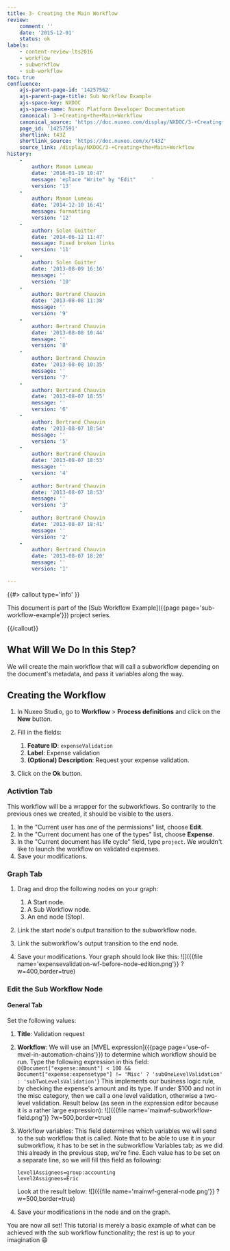 ```yaml
---
title: 3- Creating the Main Workflow
review:
    comment: ''
    date: '2015-12-01'
    status: ok
labels:
    - content-review-lts2016
    - workflow
    - subworkflow
    - sub-workflow
toc: true
confluence:
    ajs-parent-page-id: '14257562'
    ajs-parent-page-title: Sub Workflow Example
    ajs-space-key: NXDOC
    ajs-space-name: Nuxeo Platform Developer Documentation
    canonical: 3-+Creating+the+Main+Workflow
    canonical_source: 'https://doc.nuxeo.com/display/NXDOC/3-+Creating+the+Main+Workflow'
    page_id: '14257591'
    shortlink: t43Z
    shortlink_source: 'https://doc.nuxeo.com/x/t43Z'
    source_link: /display/NXDOC/3-+Creating+the+Main+Workflow
history:
    -
        author: Manon Lumeau
        date: '2016-01-19 10:47'
        message: 'eplace "Write" by "Edit"     '
        version: '13'
    -
        author: Manon Lumeau
        date: '2014-12-10 16:41'
        message: formatting
        version: '12'
    -
        author: Solen Guitter
        date: '2014-06-12 11:47'
        message: Fixed broken links
        version: '11'
    -
        author: Solen Guitter
        date: '2013-08-09 16:16'
        message: ''
        version: '10'
    -
        author: Bertrand Chauvin
        date: '2013-08-08 11:38'
        message: ''
        version: '9'
    -
        author: Bertrand Chauvin
        date: '2013-08-08 10:44'
        message: ''
        version: '8'
    -
        author: Bertrand Chauvin
        date: '2013-08-08 10:35'
        message: ''
        version: '7'
    -
        author: Bertrand Chauvin
        date: '2013-08-07 18:55'
        message: ''
        version: '6'
    -
        author: Bertrand Chauvin
        date: '2013-08-07 18:54'
        message: ''
        version: '5'
    -
        author: Bertrand Chauvin
        date: '2013-08-07 18:53'
        message: ''
        version: '4'
    -
        author: Bertrand Chauvin
        date: '2013-08-07 18:53'
        message: ''
        version: '3'
    -
        author: Bertrand Chauvin
        date: '2013-08-07 18:41'
        message: ''
        version: '2'
    -
        author: Bertrand Chauvin
        date: '2013-08-07 18:20'
        message: ''
        version: '1'

---
```

{{#> callout type='info' }}

This document is part of the&nbsp;[Sub Workflow Example]({{page page='sub-workflow-example'}}) project series.

{{/callout}}

## What Will We Do In this Step?

We will create the main workflow that will call a subworkflow depending on the document's metadata, and pass it variables along the way.

## Creating the Workflow

1.  In Nuxeo Studio, go to **Workflow** > **Process definitions** and click on the **New** button.
2.  Fill in the fields:

    1.  **Feature ID**:&nbsp;`expenseValidation`
    2.  **Label**: Expense validation
    3.  **(Optional) Description**: Request your expense validation.
3.  Click on the **Ok** button.

### Activtion Tab

This workflow will be a wrapper for the subworkflows. So contrarily to the previous ones we created, it should be visible to the users.

1.  In the "Current user has one of the permissions" list, choose **Edit**.
2.  In the "Current document has one of the types" list, choose&nbsp;**Expense**.
3.  In the "Current document has life cycle" field, type `project`. We wouldn't like to launch the workflow on validated expenses.
4.  Save your modifications.

### Graph Tab

1.  Drag and drop the following nodes on your graph:

    1.  A Start node.
    2.  A Sub Workflow node.
    3.  An end node (Stop).
2.  Link the start node's output transition to the subworkflow node.
3.  Link the subworkflow's output transition to the end node.
4.  Save your modifications.
    Your graph should look like this:
    ![]({{file name='expensevalidation-wf-before-node-edition.png'}} ?w=400,border=true)

### Edit the Sub Workflow Node

#### General Tab

Set the following values:

1.  **Title**: Validation request

2.  **Workflow**: We will use an [MVEL expression]({{page page='use-of-mvel-in-automation-chains'}}) to determine which workflow should be run. Type the following expression in this field:
    `@{Document["expense:amount"] < 100 && Document["expense:expensetype"] != 'Misc' ? 'subOneLevelValidation' : 'subTwoLevelsValidation'`}
    This implements our business logic rule, by checking the expense's amount and its type. If under $100 and not in the misc category, then we call a one level validation, otherwise a two-level validation.
    Result below (as seen in the expression editor because it is a rather large expression):
    ![]({{file name='mainwf-subworkflow-field.png'}} ?w=500,border=true)

3.  Workflow variables: This field determines which variables we will send to the sub workflow that is called. Note that to be able to use it in your subworkflow, it has to be set in the subworkflow Variables tab; as we did this already in the previous step, we're fine. Each value has to be set on a separate line, so we will fill this field as following:

    ```
    level1Assignees=group:accounting
    level2Assignees=Eric
    ```

    Look at the result below:
    ![]({{file name='mainwf-general-node.png'}} ?w=500,border=true)

4.  Save your modifications in the node and on the graph.

You are now all set! This tutorial is merely a basic example of what can be achieved with the sub workflow functionality; the rest is up to your imagination :smile:

&nbsp;
